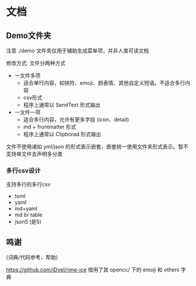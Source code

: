 # 文档

## Demo文件夹

注意 ./demo 文件夹仅用于辅助生成菜单项，并非人类可读文档

修改方式: 文件分两种方式

- 一文件多项
  - 适合单行内容，如快符、emoji、颜表情、其他自定义短语。不适合多行内容
  - csv形式
  - 程序上通常以 SendText 形式输出
- 一文件一项
  - 适合多行内容，允许有更多字段 (icon、detail)
  - md + frontmatter 形式
  - 程序上通常以 Clipborad 形式输出

文件不使用诸如 yml/json 的形式表示嵌套，嵌套统一使用文件夹形式表示。暂不支持单文件去声明多分类

### 多行csv设计

支持多行的多行csv

- toml
- yaml
- md+yaml
- md br table
- json5 (是5)

## 鸣谢

(词典/代码参考，帮助)

https://github.com/iDvel/rime-ice 借用了其 opencc/ 下的 emoji 和 others 字典
